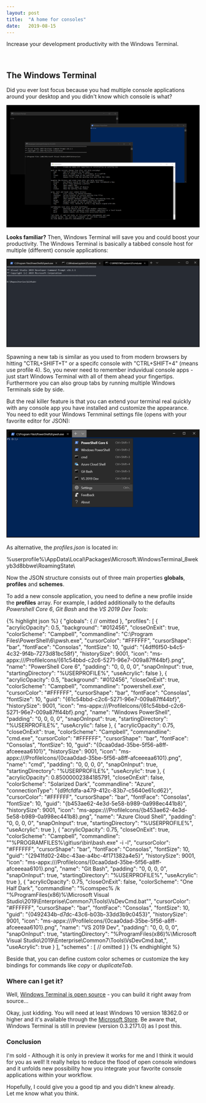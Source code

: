 ```yaml
---
layout: post
title:  "A home for consoles"
date:   2019-08-15
---
```


<p class="intro">
    <span class="dropcap">I</span>ncrease your development productivity with the Windows Terminal.
</p>

<br/>

## The Windows Terminal

Did you ever lost focus because you had multiple console applications around your desktop and you didn't know which console is what?

 ![terminal-hell](/assets/img/home-for-consoles/terminal-hell.png)

**Looks familiar?** Then, Windows Terminal will save you and could boost your productivity.
The Windows Terminal is basically a tabbed console host for multiple (different) console applications:

 ![windows-terminal-window](/assets/img/home-for-consoles/windows-terminal-window.png)

Spawning a new tab is similar as you used to from modern browsers by hitting "CTRL+SHIFT+T" or a specifc console with "CTRL+SHIFT+4" (means use profile 4).
So, you never need to remember induvidual console apps - just start Windows Terminal with all of them ahead your fingertips.
Furthermore you can also group tabs by running multiple Windows Terminals side by side.

But the real killer feature is that you can extend your terminal real quickly with any console app you have installed and customize the appearance.
You need to edit your Windows Ternminal settings file (opens with your favorite editor for JSON):

![windows-terminal-setting](/assets/img/home-for-consoles/windows-terminal-setting.png)

As alternative, the _profiles.json_ is located in:

%userprofile%\AppData\Local\Packages\Microsoft.WindowsTerminal_8wekyb3d8bbwe\RoamingState\

Now the JSON structure consists out of three main properties **globals**, **profiles** and **schemes**.

To add a new console application, you need to define a new profile inside the **profiles** array.
For example, I added additionally to the defaults _Powershell Core 6_, _Git Bash_ and the _VS 2019 Dev Tools_:

{% highlight json %}
{
    "globals": {
       // omitted
    },
    "profiles": [
        {
            "acrylicOpacity": 0.5,
            "background": "#012456",
            "closeOnExit": true,
            "colorScheme": "Campbell",
            "commandline": "C:\\Program Files\\PowerShell\\6\\pwsh.exe",
            "cursorColor": "#FFFFFF",
            "cursorShape": "bar",
            "fontFace": "Consolas",
            "fontSize": 10,
            "guid": "{4dff6f50-b4c5-4c32-9f4b-7273d81bc58f}",
            "historySize": 9001,
            "icon": "ms-appx:///ProfileIcons/{61c54bbd-c2c6-5271-96e7-009a87ff44bf}.png",
            "name": "PowerShell Core 6",
            "padding": "0, 0, 0, 0",
            "snapOnInput": true,
            "startingDirectory": "%USERPROFILE%",
            "useAcrylic": false
        },
        {
            "acrylicOpacity": 0.5,
            "background": "#012456",
            "closeOnExit": true,
            "colorScheme": "Campbell",
            "commandline": "powershell.exe",
            "cursorColor": "#FFFFFF",
            "cursorShape": "bar",
            "fontFace": "Consolas",
            "fontSize": 10,
            "guid": "{61c54bbd-c2c6-5271-96e7-009a87ff44bf}",
            "historySize": 9001,
            "icon": "ms-appx:///ProfileIcons/{61c54bbd-c2c6-5271-96e7-009a87ff44bf}.png",
            "name": "Windows PowerShell",
            "padding": "0, 0, 0, 0",
            "snapOnInput": true,
            "startingDirectory": "%USERPROFILE%",
            "useAcrylic": false
        },
        {
            "acrylicOpacity": 0.75,
            "closeOnExit": true,
            "colorScheme": "Campbell",
            "commandline": "cmd.exe",
            "cursorColor": "#FFFFFF",
            "cursorShape": "bar",
            "fontFace": "Consolas",
            "fontSize": 10,
            "guid": "{0caa0dad-35be-5f56-a8ff-afceeeaa6101}",
            "historySize": 9001,
            "icon": "ms-appx:///ProfileIcons/{0caa0dad-35be-5f56-a8ff-afceeeaa6101}.png",
            "name": "cmd",
            "padding": "0, 0, 0, 0",
            "snapOnInput": true,
            "startingDirectory": "%USERPROFILE%",
            "useAcrylic": true
        },
        {
            "acrylicOpacity": 0.85000002384185791,
            "closeOnExit": false,
            "colorScheme": "Solarized Dark",
            "commandline": "Azure",
            "connectionType": "{d9fcfdfa-a479-412c-83b7-c5640e61cd62}",
            "cursorColor": "#FFFFFF",
            "cursorShape": "bar",
            "fontFace": "Consolas",
            "fontSize": 10,
            "guid": "{b453ae62-4e3d-5e58-b989-0a998ec441b8}",
            "historySize": 9001,
            "icon": "ms-appx:///ProfileIcons/{b453ae62-4e3d-5e58-b989-0a998ec441b8}.png",
            "name": "Azure Cloud Shell",
            "padding": "0, 0, 0, 0",
            "snapOnInput": true,
            "startingDirectory": "%USERPROFILE%",
            "useAcrylic": true
        },
        {
            "acrylicOpacity": 0.75,
            "closeOnExit": true,
            "colorScheme": "Campbell",
            "commandline": "\"%PROGRAMFILES%\\git\\usr\\bin\\bash.exe\" -i -l",
            "cursorColor": "#FFFFFF",
            "cursorShape": "bar",
            "fontFace": "Consolas",
            "fontSize": 10,
            "guid": "{2941fd02-24bc-43ae-a4bc-4f171382a4e5}",
            "historySize": 9001,
            "icon": "ms-appx:///ProfileIcons/{0caa0dad-35be-5f56-a8ff-afceeeaa6101}.png",
            "name": "Git Bash",
            "padding": "0, 0, 0, 0",
            "snapOnInput": true,
            "startingDirectory": "%USERPROFILE%",
            "useAcrylic": true
        },
        {
            "acrylicOpacity": 0.75,
            "closeOnExit": false,
            "colorScheme": "One Half Dark",
            "commandline": "%comspec% /k \"%ProgramFiles(x86)%\\Microsoft Visual Studio\\2019\\Enterprise\\Common7\\Tools\\VsDevCmd.bat\"",
            "cursorColor": "#FFFFFF",
            "cursorShape": "bar",
            "fontFace": "Consolas",
            "fontSize": 10,
            "guid": "{0492434b-d7dc-43c6-b03b-33dd3b9c0453}",
            "historySize": 9001,
            "icon": "ms-appx:///ProfileIcons/{0caa0dad-35be-5f56-a8ff-afceeeaa6101}.png",
            "name": "VS 2019 Dev",
            "padding": "0, 0, 0, 0",
            "snapOnInput": true,
            "startingDirectory": "%ProgramFiles(x86)%\\Microsoft Visual Studio\\2019\\Enterprise\\Common7\\Tools\\VsDevCmd.bat,",
            "useAcrylic": true
        }
    ],
    "schemes" : 
    [
       // omitted
    ]
}
{% endhighlight %}

Beside that, you can define custom color schemes or customize the key bindings for commands like _copy_ or _duplicateTab_.

### Where can I get it?

Well, [Windows Terminal is open source](https://github.com/microsoft/terminal) - you can build it right away from source...

Okay, just kidding. You will need at least Windows 10 version 18362.0 or higher and it's available through the [Microsoft Store](https://www.microsoft.com/store/productId/9N0DX20HK701).
Be aware that, Windows Terminal is still in preview (version 0.3.2171.0) as I post this.

### Conclusion

I'm sold - Although it is only in preview it works for me and I think it would for you as well!
It really helps to reduce the flood of open console windows and it unfolds new possibility how you integrate your favorite console applications within your workflow.

Hopefully, I could give you a good tip and you didn't knew already.<br/>
Let me know what you think.